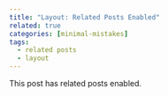 ```yaml
---
title: "Layout: Related Posts Enabled"
related: true
categories: [minimal-mistakes]
tags:
  - related posts
  - layout
---
```


This post has related posts enabled.
